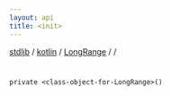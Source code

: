 ```yaml
---
layout: api
title: <init>
---
```

[stdlib](../../../index.html) / [kotlin](../../index.html) / [LongRange](../index.html) / [<class-object-for-LongRange>](index.html) / [<init>](_init_.html)

# <init>

```
private <class-object-for-LongRange>()
```
